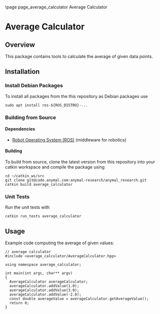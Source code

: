 \page page_average_calculator Average Calculator

# Average Calculator

## Overview

This package contains tools to calculate the average of given data points.

## Installation

### Install Debian Packages

To install all packages from the this repository as Debian packages use

    sudo apt install ros-${ROS_DISTRO}-...

### Building from Source

#### Dependencies

- [Robot Operating System (ROS)](http://wiki.ros.org) (middleware for robotics)

#### Building

To build from source, clone the latest version from this repository into your catkin workspace and compile the package using

    cd ~/catkin_ws/src
    git clone git@code.anymal.com:anymal-research/anymal_research.git
    catkin build average_calculator

### Unit Tests

Run the unit tests with

    catkin run_tests average_calculator

## Usage

Example code computing the average of given values:

```
// average calculator
#include <average_calculator/AverageCalculator.hpp>

using namespace average_calculator;

int main(int argc, char** argv)
{
  AverageCalculator averageCalculator;
  averageCalculator.addValue(1.0);
  averageCalculator.addValue(3.0);
  averageCalculator.addValue(-2.0);
  const double averageValue = averageCalculator.getAverageValue();
  return 0;
}
```
